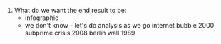 1. What do we want the end result to be:
    - infographie
    - we don't know - let's do analysis as we go
            internet bubble 2000
            subprime crisis 2008
            berlin wall 1989


